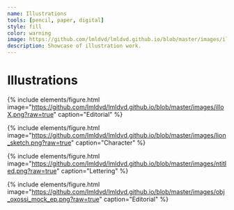 ```yaml
---
name: Illustrations
tools: [pencil, paper, digital]
style: fill
color: warning
image: https://github.com/lmldvd/lmldvd.github.io/blob/master/images/ill-05.png
description: Showcase of illustration work.
---
```


# Illustrations

{% include elements/figure.html image="https://github.com/lmldvd/lmldvd.github.io/blob/master/images/illoX.png?raw=true" caption="Editorial" %}

{% include elements/figure.html image="https://github.com/lmldvd/lmldvd.github.io/blob/master/images/lion_sketch.png?raw=true" caption="Character" %}

{% include elements/figure.html image="https://github.com/lmldvd/lmldvd.github.io/blob/master/images/ntitled.png?raw=true" caption="Lettering"  %}

{% include elements/figure.html image="https://github.com/lmldvd/lmldvd.github.io/blob/master/images/obj_oxossi_mock_ep.png?raw=true" caption="Editorial" %}
